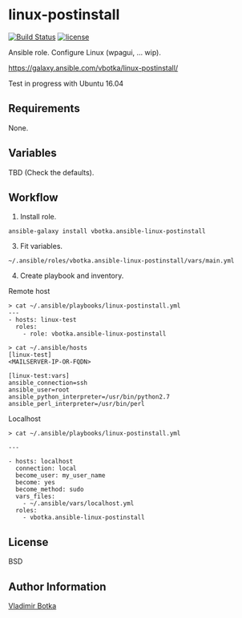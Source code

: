 linux-postinstall
=================

[![Build Status](https://travis-ci.org/vbotka/ansible-linux-postinstall.svg?branch=master)](https://travis-ci.org/vbotka/ansible-linux-postinstall)
[![license](https://img.shields.io/badge/license-BSD-red.svg)](https://www.freebsd.org/doc/en/articles/bsdl-gpl/article.html)

Ansible role. Configure Linux (wpagui, ... wip).

https://galaxy.ansible.com/vbotka/linux-postinstall/

Test in progress with Ubuntu 16.04


Requirements
------------

None.


Variables
---------

TBD (Check the defaults).


Workflow
--------

1) Install role.

```
ansible-galaxy install vbotka.ansible-linux-postinstall
```

3) Fit variables.

```
~/.ansible/roles/vbotka.ansible-linux-postinstall/vars/main.yml
```

4) Create playbook and inventory.

Remote host
```
> cat ~/.ansible/playbooks/linux-postinstall.yml
---
- hosts: linux-test
  roles:
    - role: vbotka.ansible-linux-postinstall
```

```
> cat ~/.ansible/hosts
[linux-test]
<MAILSERVER-IP-OR-FQDN>

[linux-test:vars]
ansible_connection=ssh
ansible_user=root
ansible_python_interpreter=/usr/bin/python2.7
ansible_perl_interpreter=/usr/bin/perl
```

Localhost
```
> cat ~/.ansible/playbooks/linux-postinstall.yml

---

- hosts: localhost
  connection: local
  become_user: my_user_name
  become: yes
  become_method: sudo
  vars_files:
    - ~/.ansible/vars/localhost.yml
  roles:
    - vbotka.ansible-linux-postinstall
```


License
-------

BSD


Author Information
------------------

[Vladimir Botka](https://botka.link)
